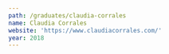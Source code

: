 ```yaml
---
path: /graduates/claudia-corrales
name: Claudia Corrales
website: 'https://www.claudiacorrales.com/'
year: 2018
---
```

